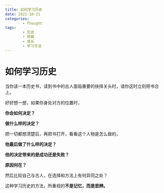 ```yaml
---
title: 如何学习历史
date: 2021-10-21
categories:
        - Thought
tags:
        - 历史
        - 转载
        - 成长
        - 学习方法
---
```


# 如何学习历史

当你读一本历史书，读到书中的古人面临重要的抉择关头时，请你这时立刻把书合上。

好好想一想，如果你身处对方的位置时，

**你会如何决定？**

**做什么样的决定？**

把一切都想清楚后，再把书打开，看看这个人物是怎么做的，

**他最后做了什么样的决定？**

**他的决定带来的是成功还是失败？**

**原因何在？**

然后比较自己与古人，在选择和方法上有何异同之处？

这种学习历史的方法，所重视的**不是记忆，而是思辨。**
